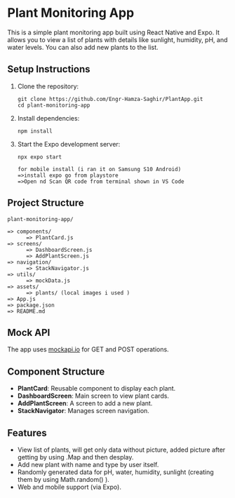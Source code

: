 # Plant Monitoring App

This is a simple plant monitoring app built using React Native and Expo. It allows you to view a list of plants with details like sunlight, humidity, pH, and water levels. You can also add new plants to the list.

## Setup Instructions

1. Clone the repository:
   ```
   git clone https://github.com/Engr-Hamza-Saghir/PlantApp.git
   cd plant-monitoring-app
   ```

2. Install dependencies:
   ```
   npm install
   ```

3. Start the Expo development server:
   ```
   npx expo start

   for mobile install (i ran it on Samsung S10 Android)
   =>install expo go from playstore
   =>Open nd Scan QR code from terminal shown in VS Code
   ```

## Project Structure

```
plant-monitoring-app/

=> components/
      => PlantCard.js
=> screens/
      => DashboardScreen.js
      => AddPlantScreen.js
=> navigation/
      => StackNavigator.js
=> utils/
      => mockData.js
=> assets/
      => plants/ (local images i used )
=> App.js
=> package.json
=> README.md
```

## Mock API

The app uses [mockapi.io](https://mockapi.io/projects/688875bdadf0e59551ba0845) for GET and POST operations.

## Component Structure

- **PlantCard**: Reusable component to display each plant.
- **DashboardScreen**: Main screen to view plant cards.
- **AddPlantScreen**: A screen to add a new plant.
- **StackNavigator**: Manages screen navigation.

## Features

- View list of plants, will get only data without picture, added picture after getting by using .Map and then desplay.
- Add new plant with name and type by user itself.
- Randomly generated data for pH, water, humidity, sunlight (creating them by using Math.random() ).
- Web and mobile support (via Expo).